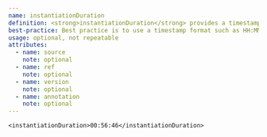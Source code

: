 ```yaml
---
name: instantiationDuration
definition: <strong>instantiationDuration</strong> provides a timestamp for the overall length or duration of a time-based media item. It represents the playback time.
best-practice: Best practice is to use a timestamp format such as HH:MM:SS[:|;]FF or HH:MM:SS.mmm or S.mmm.
usage: optional, not repeatable
attributes:
  - name: source
    note: optional
  - name: ref
    note: optional
  - name: version
    note: optional
  - name: annotation
    note: optional
---
```

~~~~
<instantiationDuration>00:56:46</instantiationDuration>
~~~~

